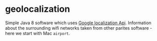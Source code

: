 # geolocalization
Simple Java 8 software which uses [Google localization Api](https://developers.google.com/maps/documentation/geolocation/intro). 
Information about the surrounding wifi networks taken from other parites software - here we start with Mac `airport`.
